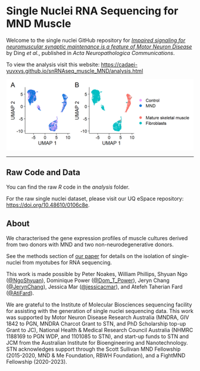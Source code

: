 # Single Nuclei RNA Sequencing for MND Muscle

Welcome to the single nuclei GitHub repository for [*Impaired signaling for neuromuscular synaptic maintenance is a feature of Motor Neuron Disease*](https://doi.org/10.1186/s40478-022-01360-5) by Ding *et al.*, published in *Acta Neuropathologica Communications*.

To view the analysis visit this website: <https://cadaei-yuvxvs.github.io/snRNAseq_muscle_MND/analysis.html>

[![Two-dimensional UMAP visualisation of nuceli gene expression profiles, annotated by MND status and cell type.](docs/figure/analysis.Rmd/automatic_demicheli-1.png)](https://cadaei-yuvxvs.github.io/snRNAseq_muscle_MND/analysis.html)

------------------------------------------------------------------------

## Raw Code and Data

You can find the raw *R* code in the *analysis* folder.

For the raw single nuclei dataset, please visit our UQ eSpace repository: <https://doi.org/10.48610/0106c8e>.

## About

We characterised the gene expression profiles of muscle cultures derived from two donors with MND and two non-neurodegenerative donors.

See the methods section of [our paper](https://doi.org/10.1186/s40478-022-01360-5) for details on the isolation of single-nuclei from myotubes for RNA sequencing.

This work is made possible by Peter Noakes, William Phillips, Shyuan Ngo ([\@NgoShyuan](https://twitter.com/NgoShyuan "Shyuan Ngo's Twitter")), Dominique Power ([\@Dom_T\_Power](https://twitter.com/Dom_T_Power "Dominique Power's Twitter")), Jeryn Chang ([\@JerynChang](https://twitter.com/JerynChang "Jeryn Chang's Twitter")), Jessica Mar ([\@jessicacmar](https://twitter.com/jessicacmar "Jessica Mar's Twitter")), and Atefeh Taherian Fard ([\@AtiFard](https://twitter.com/AtiFard "Atehfeh Taherian Fard's Twitter")).

We are grateful to the Institute of Molecular Biosciences sequencing facility for assisting with the generation of single nuclei sequencing data. This work was supported by Motor Neuron Disease Research Australia (MNDRA, GIV 1842 to PGN, MNDRA Charcot Grant to STN, and PhD Scholarship top-up Grant to JC), National Health & Medical Research Council Australia (NHMRC 1188169 to PGN WDP, and 1101085 to STN), and start-up funds to STN and JCM from the Australian Institute for Bioengineering and Nanotechnology. STN acknowledges support through the Scott Sullivan MND Fellowship (2015-2020, MND & Me Foundation, RBWH Foundation), and a FightMND Fellowship (2020-2023).
